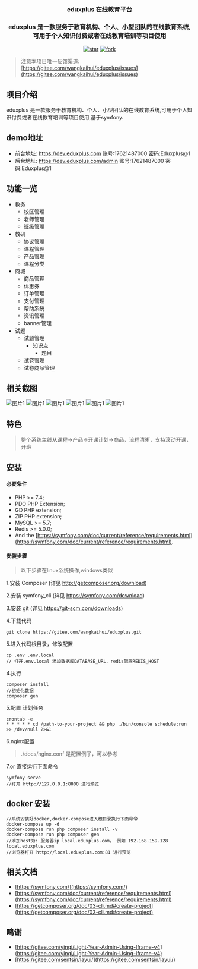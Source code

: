 <div align="center"><h3 align="center">eduxplus 在线教育平台</h3></div>
<div align="center"><h3 align="center">eduxplus 是一款服务于教育机构、个人、小型团队的在线教育系统,可用于个人知识付费或者在线教育培训等项目使用</h3></div>
 
<p align="center">
    <a href='https://gitee.com/wangkaihui/eduxplus/stargazers'><img src='https://gitee.com/wangkaihui/eduxplus/badge/star.svg?theme=dark' alt='star'></img></a>
    <a href='https://gitee.com/wangkaihui/eduxplus/members'><img src='https://gitee.com/wangkaihui/eduxplus/badge/fork.svg?theme=dark' alt='fork'></img></a>
</p>


> 注意本项目唯一反馈渠道: [https://gitee.com/wangkaihui/eduxplus/issues](https://gitee.com/wangkaihui/eduxplus/issues)

## 项目介绍
eduxplus 是一款服务于教育机构、个人、小型团队的在线教育系统,可用于个人知识付费或者在线教育培训等项目使用,基于symfony.

## demo地址
- 前台地址: https://dev.eduxplus.com  账号:17621487000 密码:Eduxplus@1
- 后台地址: https://dev.eduxplus.com/admin  账号:17621487000 密码:Eduxplus@1


## 功能一览
- 教务
  - 校区管理
  - 老师管理
  - 班级管理
- 教研
  - 协议管理
  - 课程管理
  - 产品管理
  - 课程分类
- 商城
  - 商品管理
  - 优惠券
  - 订单管理
  - 支付管理
  - 帮助系统
  - 资讯管理
  - banner管理
- 试题
  - 试题管理
    - 知识点
      - 题目
  - 试卷管理
  - 试卷商品管理


## 相关截图
![图片1](docs/screens/admin-01.png)
![图片1](docs/screens/admin-02.png)
![图片1](docs/screens/admin-03.png)
![图片1](docs/screens/admin-04.png)
![图片1](docs/screens/admin-05.png)
![图片1](docs/screens/admin-06.png)
## 特色
> 整个系统主线从课程->产品->开课计划->商品，流程清晰，支持滚动开课，开班
## 安装

#### 必要条件

- PHP >= 7.4;
- PDO PHP Extension;
- GD PHP extension;
- ZIP PHP extension;
- MySQL >= 5.7;
- Redis >= 5.0.0;
- And the [https://symfony.com/doc/current/reference/requirements.html](https://symfony.com/doc/current/reference/requirements.html).

#### 安装步骤
> 以下步骤在linux系统操作,windows类似

1.安装 Composer (详见 http://getcomposer.org/download)

2.安装 symfony_cli (详见 https://symfony.com/download)

3.安装 git (详见 https://git-scm.com/downloads)

4.下载代码
```$shell
git clone https://gitee.com/wangkaihui/eduxplus.git
```

5.进入代码根目录，修改配置

```$shell
cp .env .env.local
// 打开.env.local 添加数据库DATABASE_URL，redis配置REDIS_HOST

```

4.执行

```$php
composer install
//初始化数据
composer gen
```

5.配置 计划任务 

```$shell
crontab -e
* * * * * cd /path-to-your-project && php ./bin/console schedule:run >> /dev/null 2>&1
```
6.nginx配置
> ./docs/nginx.conf 是配置例子，可以参考

7.or 直接运行下面命令
```$shell
symfony serve
//打开 http://127.0.0.1:8000 进行预览
```

## docker 安装

```$shell
//系统安装好docker,docker-compose进入根目录执行下面命令
docker-compose up -d
docker-compose run php composer install -v
docker-compose run php composer gen
//添加host为: 服务器ip local.eduxplus.com， 例如 192.168.159.128 local.eduxplus.com
//浏览器打开 http://local.eduxplus.com:81 进行预览
```

## 相关文档

 - [https://symfony.com/](https://symfony.com/)
 - [https://symfony.com/doc/current/reference/requirements.html](https://symfony.com/doc/current/reference/requirements.html)
 - [https://getcomposer.org/doc/03-cli.md#create-project](https://getcomposer.org/doc/03-cli.md#create-project)

## 鸣谢
 - [https://gitee.com/yinqi/Light-Year-Admin-Using-Iframe-v4](https://gitee.com/yinqi/Light-Year-Admin-Using-Iframe-v4)
 - [https://gitee.com/sentsin/layui/](https://gitee.com/sentsin/layui/)
 
